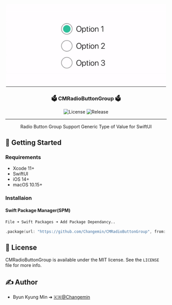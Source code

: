 <p align="center">
 <img width=500px  src="imgs/main.gif" alt="Project logo"></a>
</p>

<h3 align="center">🗳 CMRadioButtonGroup 🗳</h3>

<div align="center">

![License](https://img.shields.io/github/license/Changemin/CMRadioButtonGroup?style=for-the-badge)
![Release](https://img.shields.io/github/v/release/ChangeminCMRadioButtonGroup?style=for-the-badge)


</div>

---

<p align="center"> 
    Radio Button Group Support Generic Type of Value for SwiftUI
    <br> 
</p>

## 🏁 Getting Started

### Requirements
* Xcode 11+
* SwiftUI
* iOS 14+
* macOS 10.15+

### Installaion
#### Swift Package Manager(SPM)
    File ➜ Swift Packages ➜ Add Package Dependancy..

```Swift
.package(url: "https://github.com/Changemin/CMRadioButtonGroup", from: "1.0.0")
```

<!-- ## 🎈Usage
```Swift
CMBorderBox(edge: Edge.Set, color: Color, width: CGFloat, cornerRadius: CGFloat)
// or
someView.CMBorderBox()
```
* `edge` : where to put the bordr
* `color` : accent color of the border
* `width` : Width of the border
* `cornerRadius` : Corner radius of the box. 

## Example
#### 👶 Simple
```Swift
import CMOneBorderBox

struct ContentView: View {
    var body: some View {
        Text("Hello, World!").CMOneBorderBox()
    }
}
```
### Result
<p float="left">
    <img src="imgs/Example-simple-1.png" width="50%">
</p>

### 🎨 Accent Color
```Swift
import CMOneBorderBox

struct ContentView: View {
    var body: some View {
        Text("Hello, World!").CMOneBorderBox(color: Color.orange)
    }
}
```
### Result
<p float="left">
    <img src="imgs/Example-color-1.png" width="50%">
</p>

### 🧰 Custom Usage
```Swift
import CMOneBorderBox

struct ContentView: View {
    var body: some View {
        Text("Hello, World!").CMOneBorderBox(edge: .top, color: Color.red, width: 5, cornerRadius: 0)
    }
}
```

### Result
<p float="left">
    <img src="imgs/Example-custom-1.png" width="50%">
</p> -->

## 📜 License

CMRadioButtonGroup is available under the MIT license. See the `LICENSE` file for more info.

## ✍️ Author

- Byun Kyung Min ➜ [🇰🇷@Changemin](https://github.com/Changemin)
